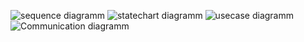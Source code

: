 ![sequence diagramm](https://user-images.githubusercontent.com/90899361/145384719-1b64fba8-1a08-48db-81e5-62ab316abc62.png)
![statechart diagramm](https://user-images.githubusercontent.com/90899361/145384722-ce367795-be25-4384-a78a-c1df68e9e983.png)
![usecase diagramm](https://user-images.githubusercontent.com/90899361/145384724-e1e80d17-5087-427b-9218-4902813a9bc2.png)
![Communication diagramm](https://user-images.githubusercontent.com/90899361/145384726-dd2d48c9-7bce-418a-894b-ae5fc207497b.png)
